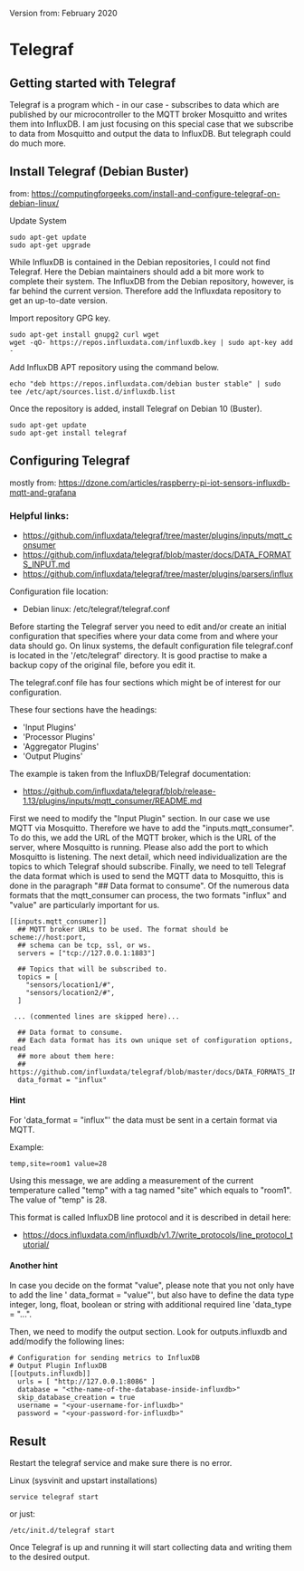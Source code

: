 Version from: February 2020

Telegraf
========

Getting started with Telegraf
-----------------------------

Telegraf is a program which - in our case - subscribes to data which are published by our microcontroller to the MQTT broker Mosquitto and writes them into InfluxDB. I am just focusing on this special case that we subscribe to data from Mosquitto and output the data to InfluxDB. But telegraph could do much more.

Install Telegraf (Debian Buster) 
--------------------------------
from: https://computingforgeeks.com/install-and-configure-telegraf-on-debian-linux/

Update System

	sudo apt-get update 
	sudo apt-get upgrade
 
While InfluxDB is contained in the Debian repositories, I could not find Telegraf. Here the Debian maintainers should add a bit more work to complete their system. The InfluxDB from the Debian repository, however, is far behind the current version. Therefore add the Influxdata repository to get an up-to-date version.

Import repository GPG key.

    sudo apt-get install gnupg2 curl wget
    wget -qO- https://repos.influxdata.com/influxdb.key | sudo apt-key add -

Add InfluxDB APT repository using the command below.

    echo "deb https://repos.influxdata.com/debian buster stable" | sudo tee /etc/apt/sources.list.d/influxdb.list

Once the repository is added, install Telegraf on Debian 10 (Buster).

    sudo apt-get update
    sudo apt-get install telegraf


Configuring Telegraf
--------------------
mostly from: https://dzone.com/articles/raspberry-pi-iot-sensors-influxdb-mqtt-and-grafana

### Helpful links:

* https://github.com/influxdata/telegraf/tree/master/plugins/inputs/mqtt_consumer
* https://github.com/influxdata/telegraf/blob/master/docs/DATA_FORMATS_INPUT.md
* https://github.com/influxdata/telegraf/tree/master/plugins/parsers/influx

Configuration file location:

- Debian linux: /etc/telegraf/telegraf.conf

Before starting the Telegraf server you need to edit and/or create an initial configuration that specifies where your data come from and where your data should go. On linux systems, the default configuration file telegraf.conf is located in the '/etc/telegraf' directory. It is good practise to make a backup copy of the original file, before you edit it. 

The telegraf.conf file has four sections which might be of interest for our configuration.

These four sections have the headings: 

- 'Input Plugins'
- 'Processor Plugins'
- 'Aggregator Plugins'
- 'Output Plugins'

The example is taken from the InfluxDB/Telegraf documentation: 

* https://github.com/influxdata/telegraf/blob/release-1.13/plugins/inputs/mqtt_consumer/README.md


First we need to modify the "Input Plugin" section. In our case we use MQTT via Mosquitto. Therefore we have to add the "inputs.mqtt_consumer". To do this, we add the URL of the MQTT broker, which is the URL of the server, where Mosquitto is running. Please also add the port to which Mosquitto is listening. The next detail, which need individualization are the topics to which Telegraf should subscribe. Finally, we need to tell Telegraf the data format which is used to send the MQTT data to Mosquitto, this is done in the paragraph "## Data format to consume". Of the numerous data formats that the mqtt_consumer can process, the two formats "influx" and "value" are particularly important for us. 


	[[inputs.mqtt_consumer]]
	  ## MQTT broker URLs to be used. The format should be scheme://host:port,
	  ## schema can be tcp, ssl, or ws.
	  servers = ["tcp://127.0.0.1:1883"]

	  ## Topics that will be subscribed to.
	  topics = [
	    "sensors/location1/#",
	    "sensors/location2/#",
	  ]

     ... (commented lines are skipped here)...

	  ## Data format to consume.
	  ## Each data format has its own unique set of configuration options, read
	  ## more about them here:
	  ## https://github.com/influxdata/telegraf/blob/master/docs/DATA_FORMATS_INPUT.md
	  data_format = "influx"

#### Hint

For 'data_format = "influx"' the data must be sent in a certain format via MQTT.

Example: 

	temp,site=room1 value=28

Using this message, we are adding a measurement of the current temperature called "temp" with a tag named "site" which equals to "room1". The value of "temp" is 28.

This format is called InfluxDB line protocol and it is described in detail here:

* https://docs.influxdata.com/influxdb/v1.7/write_protocols/line_protocol_tutorial/

#### Another hint

In case you decide on the format "value", please note that you not only have to add the line ' data_format = "value"', but also have to define the data type integer, long, float, boolean or string with additional required line 'data_type = "...".  


Then, we need to modify the output section. Look for outputs.influxdb and add/modify the following lines:

	# Configuration for sending metrics to InfluxDB
	# Output Plugin InfluxDB
	[[outputs.influxdb]]
	  urls = [ "http://127.0.0.1:8086" ]
	  database = "<the-name-of-the-database-inside-influxdb>"
	  skip_database_creation = true
	  username = "<your-username-for-influxdb>"
	  password = "<your-password-for-influxdb>"	



Result
------

Restart the telegraf service and make sure there is no error.

Linux (sysvinit and upstart installations)

    service telegraf start

or just:

	/etc/init.d/telegraf start


Once Telegraf is up and running it will start collecting data and writing them to the desired output.
